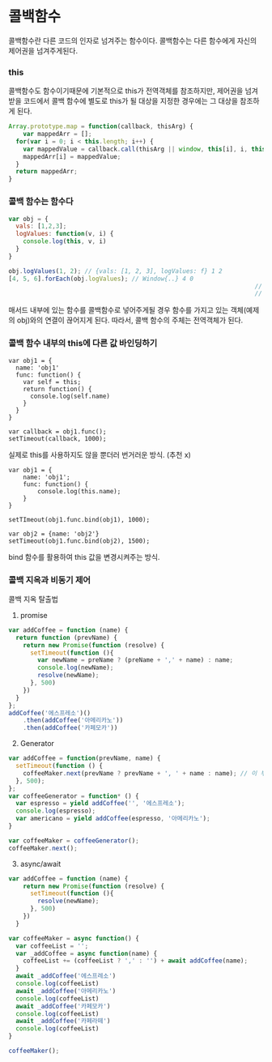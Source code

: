 # 콜백함수

콜백함수란 다른 코드의 인자로 넘겨주는 함수이다. 콜백함수는 다른 함수에게 자신의 제어권을 넘겨주게된다.



### this

콜백함수도 함수이기때문에 기본적으로 this가 전역객체를 참조하지만, 제어권을 넘겨받을 코드에서 콜백 함수에 별도로 this가 될 대상을 지정한 경우에는 그 대상을 참조하게 된다.

```javascript
Array.prototype.map = function(callback, thisArg) {
	var mappedArr = [];
  for(var i = 0; i < this.length; i++) {
    var mappedValue = callback.call(thisArg || window, this[i], i, this);
    mappedArr[i] = mappedValue;
  }
  return mappedArr;
}
```



### 콜백 함수는 함수다

```javascript
var obj = {
  vals: [1,2,3];
  logValues: function(v, i) {
    console.log(this, v, i)
  }
}

obj.logValues(1, 2); // {vals: [1, 2, 3], logValues: f} 1 2
[4, 5, 6].forEach(obj.logValues); // Window{..} 4 0
																	// Window{..} 5 0
																	// Window{..} 6 0
```

매서드 내부에 있는 함수를 콜백함수로 넣어주게될 경우 함수를 가지고 있는 객체(예제의 obj)와의 연결이 끊어지게 된다. 따라서, 콜백 함수의 주체는 전역객체가 된다.



### 콜백 함수 내부의 this에 다른 값 바인딩하기

```javascriptjavascript
var obj1 = {
  name: 'obj1'
  func: function() {
   	var self = this;
    return function() {
      console.log(self.name)
    }
  }
}

var callback = obj1.func();
setTimeout(callback, 1000);
```

실제로 this를 사용하지도 않을 뿐더러 번거러운 방식. (추천 x)

```javascriptjavascript
var obj1 = {
	name: 'obj1';
	func: function() {
		console.log(this.name);
	}
}

setTImeout(obj1.func.bind(obj1), 1000);

var obj2 = {name: 'obj2'}
setTimeout(obj1.func.bind(obj2), 1500);
```

bind 함수를 활용하여 this 값을 변경시켜주는 방식.



### 콜백 지옥과 비동기 제어

콜백 지옥 탈출법

1. promise

```javascript
var addCoffee = function (name) {
  return function (prevName) {
    return new Promise(function (resolve) {
      setTimeout(function (){
        var newName = preName ? (preName + ',' + name) : name;
        console.log(newName);
        resolve(newName);
      }, 500)
    })
  }
};
addCoffee('에스프레소')()
	.then(addCoffee('아메리카노'))
	.then(addCoffee('카페모카'))
```

2. Generator

```javascript
var addCoffee = function(prevName, name) {
  setTimeout(function () {
    coffeeMaker.next(prevName ? prevName + ', ' + name : name); // 이 부분때문에 동적이지 않음
  }, 500);
};
var coffeeGenerator = function* () {
  var espresso = yield addCoffee('', '에스프레소');
  console.log(espresso);
  var americano = yield addCoffee(espresso, '아메리카노');
}

var coffeeMaker = coffeeGenerator();
coffeeMaker.next();
```

3. async/await

```javascript
var addCoffee = function (name) {
    return new Promise(function (resolve) {
      setTimeout(function (){
        resolve(newName);
      }, 500)
    })
  }

var coffeeMaker = async function() {
  var coffeeList = '';
  var _addCoffee = async function(name) {
    coffeeList += (coffeeList ? ',' : '') + await addCoffee(name);
  }
  await _addCoffee('에스프레소')
  console.log(coffeeList)
  await _addCoffee('아메리카노')
  console.log(coffeeList)
  await _addCoffee('카페모카')
  console.log(coffeeList)
  await _addCoffee('카페라떼')
  console.log(coffeeList)
}

coffeeMaker();
```

